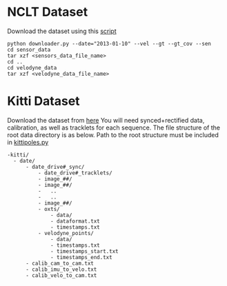 
# NCLT Dataset

Download the dataset using this [script](https://github.com/ckhdd/ROB530_WN2021_Team13_Final_Project/blob/python3_update/downloader.py)

```
python downloader.py --date="2013-01-10" --vel --gt --gt_cov --sen
cd sensor_data
tar xzf <sensors_data_file_name>
cd ..
cd velodyne_data
tar xzf <velodyne_data_file_name>
```

# Kitti Dataset

Download the dataset from [here](http://www.cvlibs.net/datasets/kitti/raw_data.php)
You will need  synced+rectified data, calibration, as well as tracklets for each sequence.
The file structure of the root data directory is as below. Path to the root structure must be included in [kittipoles.py](https://github.com/ckhdd/ROB530_WN2021_Team13_Final_Project/blob/python3_update/Localization/kittipoles.py)

```
-kitti/
  - date/
      - date_drive#_sync/
          - date_drive#_tracklets/
          - image_##/
          - image_##/
          -   ..
          -   ..
          - image_##/
          - oxts/
              - data/
              - dataformat.txt
              - timestamps.txt
          - velodyne_points/
              - data/
              - timestamps.txt
              - timestamps_start.txt
              - timestamps_end.txt
      - calib_cam_to_cam.txt
      - calib_imu_to_velo.txt
      - calib_velo_to_cam.txt
```
